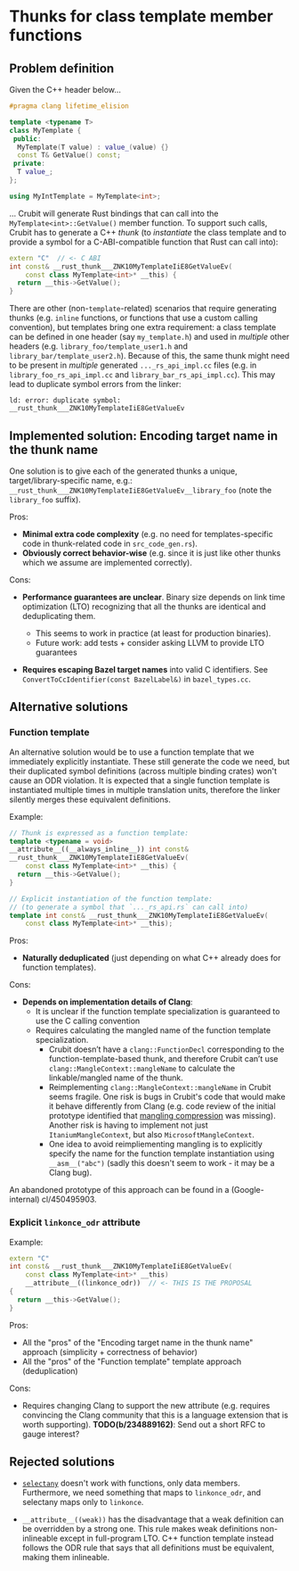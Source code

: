 # Thunks for class template member functions

## Problem definition

Given the C++ header below...

```cpp
#pragma clang lifetime_elision

template <typename T>
class MyTemplate {
 public:
  MyTemplate(T value) : value_(value) {}
  const T& GetValue() const;
 private:
  T value_;
};

using MyIntTemplate = MyTemplate<int>;
```

... Crubit will generate Rust bindings that can call into the
`MyTemplate<int>::GetValue()` member function. To support such calls, Crubit has
to generate a C++ *thunk* (to *instantiate* the class template and to provide a
symbol for a C-ABI-compatible function that Rust can call into):

```cpp
extern "C"  // <- C ABI
int const& __rust_thunk___ZNK10MyTemplateIiE8GetValueEv(
    const class MyTemplate<int>* __this) {
  return __this->GetValue();
}
```

There are other (non-`template`-related) scenarios that require generating
thunks (e.g. `inline` functions, or functions that use a custom calling
convention), but templates bring one extra requirement: a class template can
be defined in one header (say `my_template.h`) and used in *multiple* other
headers (e.g. `library_foo/template_user1.h` and
`library_bar/template_user2.h`). Because of this, the same thunk might need to
be present in *multiple* generated `..._rs_api_impl.cc` files (e.g. in
`library_foo_rs_api_impl.cc` and `library_bar_rs_api_impl.cc`). This may lead to
duplicate symbol errors from the linker:

```stderr
ld: error: duplicate symbol: __rust_thunk___ZNK10MyTemplateIiE8GetValueEv
```

## Implemented solution: Encoding target name in the thunk name

One solution is to give each of the generated thunks a unique,
target/library-specific name, e.g.:
`__rust_thunk___ZNK10MyTemplateIiE8GetValueEv__library_foo` (note the
`library_foo` suffix).

Pros:

-   **Minimal extra code complexity** (e.g. no need for templates-specific code
    in thunk-related code in `src_code_gen.rs`).
-   **Obviously correct behavior-wise** (e.g. since it is just like other thunks
    which we assume are implemented correctly).

Cons:

-   **Performance guarantees are unclear**. Binary size depends on link time
    optimization (LTO) recognizing that all the thunks are identical and
    deduplicating them.

    -   This seems to work in practice (at least for production binaries).
    -   Future work: add tests + consider asking LLVM to provide LTO guarantees

-   **Requires escaping Bazel target names** into valid C identifiers. See
    `ConvertToCcIdentifier(const BazelLabel&)` in `bazel_types.cc`.

## Alternative solutions

### Function template

An alternative solution would be to use a function template that we immediately
explicitly instantiate. These still generate the code we need, but their
duplicated symbol definitions (across multiple binding crates) won't cause an
ODR violation. It is expected that a single function template is instantiated
multiple times in multiple translation units, therefore the linker silently
merges these equivalent definitions.

Example:

```cpp
// Thunk is expressed as a function template:
template <typename = void>
__attribute__((__always_inline__)) int const&
__rust_thunk___ZNK10MyTemplateIiE8GetValueEv(
    const class MyTemplate<int>* __this) {
  return __this->GetValue();
}

// Explicit instantiation of the function template:
// (to generate a symbol that `..._rs_api.rs` can call into)
template int const& __rust_thunk___ZNK10MyTemplateIiE8GetValueEv(
    const class MyTemplate<int>* __this);
```

Pros:

-   **Naturally deduplicated** (just depending on what C++ already does for
    function templates).

Cons:

-   **Depends on implementation details of Clang**:
    -   It is unclear if the function template specialization is guaranteed to
        use the C calling convention
    -   Requires calculating the mangled name of the function template
        specialization.
        -   Crubit doesn’t have a `clang::FunctionDecl` corresponding to the
            function-template-based thunk, and therefore Crubit can’t use
            `clang::MangleContext::mangleName` to calculate the linkable/mangled
            name of the thunk.
        -   Reimplementing `clang::MangleContext::mangleName` in Crubit seems
            fragile. One risk is bugs in Crubit's code that would make it behave
            differently from Clang (e.g. code review of the initial prototype
            identified that
            [mangling compression](https://itanium-cxx-abi.github.io/cxx-abi/abi.html#mangling-compression)
            was missing). Another risk is having to implement not just
            `ItaniumMangleContext`, but also `MicrosoftMangleContext`.
        -   One idea to avoid reimpliementing mangling is to explicitly specify
            the name for the function template instantiation using
            `__asm__("abc")` (sadly this doesn't seem to work - it may be a
            Clang bug).

An abandoned prototype of this approach can be found in a (Google-internal)
cl/450495903.

### Explicit `linkonce_odr` attribute

Example:

```cpp
extern "C"
int const& __rust_thunk___ZNK10MyTemplateIiE8GetValueEv(
    const class MyTemplate<int>* __this)
    __attribute__((linkonce_odr))  // <- THIS IS THE PROPOSAL
{
  return __this->GetValue();
}
```

Pros:

-   All the "pros" of the "Encoding target name in the thunk name" approach
    (simplicity + correctness of behavior)
-   All the "pros" of the "Function template" template approach (deduplication)

Cons:

-   Requires changing Clang to support the new attribute (e.g. requires
    convincing the Clang community that this is a language extension that is
    worth supporting).
    **TODO(b/234889162)**: Send out a short RFC to gauge interest?

## Rejected solutions

-   [`selectany`](https://clang.llvm.org/docs/AttributeReference.html#selectany)
    doesn't work with functions, only data members. Furthermore, we need
    something that maps to `linkonce_odr`, and selectany maps only to
    `linkonce`.

-   `__attribute__((weak))` has the disadvantage that a weak definition can be
    overridden by a strong one. This rule makes weak definitions non-inlineable
    except in full-program LTO. C++ function template instead follows the ODR
    rule that says that all definitions must be equivalent, making them
    inlineable.
